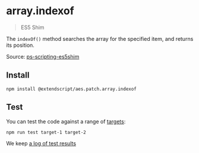 # array.indexof

> ES5 Shim

The `indexOf()` method searches the array for the specified item, and returns its position.

Source: [ps-scripting-es5shim](https://github.com/EugenTepin/ps-scripting-es5shim/blob/master/lib/Array/indexOf.js)

## Install

    npm install @extendscript/aes.patch.array.indexof

## Test

You can test the code against a range of [targets](https://github.com/nbqx/fakestk/blob/master/resources/versions.json):

    npm run test target-1 target-2

We keep [a log of test results](./test/results_log.md)
